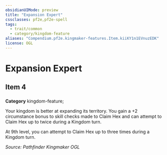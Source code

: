 ```yaml
---
obsidianUIMode: preview
title: "Expansion Expert"
cssclasses: pf2e,pf2e-spell
tags:
  - trait/common
  - category/kingdom-feature
aliases: "Compendium.pf2e.kingmaker-features.Item.kiiKY1n1EVnuzEDK"
license: OGL
---
```

# Expansion Expert
## Item 4
### 

**Category** kingdom-feature; 




Your kingdom is better at expanding its territory. You gain a +2 circumstance bonus to skill checks made to Claim Hex and can attempt to Claim Hex up to twice during a Kingdom turn.

At 9th level, you can attempt to Claim Hex up to three times during a Kingdom turn.

*Source: Pathfinder Kingmaker*
*OGL*